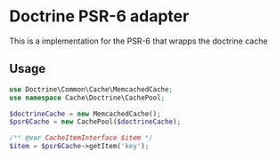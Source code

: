 # Doctrine PSR-6 adapter

This is a implementation for the PSR-6 that wrapps the doctrine cache

## Usage

```php
use Doctrine\Common\Cache\MemcachedCache;
use namespace Cache\Doctrine\CachePool;

$doctrineCache = new MemcachedCache();
$psr6Cache = new CachePool($doctrineCache);

/** @var CacheItemInterface $item */
$item = $psr6Cache->getItem('key');


```